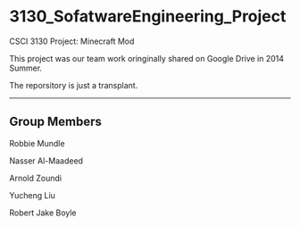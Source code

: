 3130_SofatwareEngineering_Project
===============

CSCI 3130 Project: Minecraft Mod 

This project was our team work oringinally shared on Google Drive in 2014 Summer. 

The reporsitory is just a transplant.

***

Group Members
-------------

Robbie Mundle

Nasser Al-Maadeed

Arnold Zoundi

Yucheng Liu

Robert Jake Boyle


